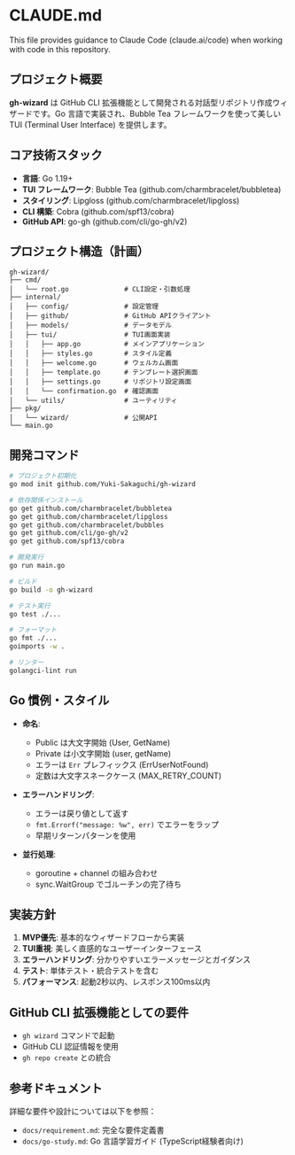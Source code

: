# CLAUDE.md

This file provides guidance to Claude Code (claude.ai/code) when working with code in this repository.

## プロジェクト概要

**gh-wizard** は GitHub CLI 拡張機能として開発される対話型リポジトリ作成ウィザードです。Go 言語で実装され、Bubble Tea フレームワークを使って美しい TUI (Terminal User Interface) を提供します。

## コア技術スタック

- **言語**: Go 1.19+
- **TUI フレームワーク**: Bubble Tea (github.com/charmbracelet/bubbletea)
- **スタイリング**: Lipgloss (github.com/charmbracelet/lipgloss)
- **CLI 構築**: Cobra (github.com/spf13/cobra)
- **GitHub API**: go-gh (github.com/cli/go-gh/v2)

## プロジェクト構造（計画）

```
gh-wizard/
├── cmd/
│   └── root.go              # CLI設定・引数処理
├── internal/
│   ├── config/              # 設定管理
│   ├── github/              # GitHub APIクライアント
│   ├── models/              # データモデル
│   ├── tui/                 # TUI画面実装
│   │   ├── app.go           # メインアプリケーション
│   │   ├── styles.go        # スタイル定義
│   │   ├── welcome.go       # ウェルカム画面
│   │   ├── template.go      # テンプレート選択画面
│   │   ├── settings.go      # リポジトリ設定画面
│   │   └── confirmation.go  # 確認画面
│   └── utils/               # ユーティリティ
├── pkg/
│   └── wizard/              # 公開API
└── main.go
```

## 開発コマンド

```bash
# プロジェクト初期化
go mod init github.com/Yuki-Sakaguchi/gh-wizard

# 依存関係インストール
go get github.com/charmbracelet/bubbletea
go get github.com/charmbracelet/lipgloss
go get github.com/charmbracelet/bubbles
go get github.com/cli/go-gh/v2
go get github.com/spf13/cobra

# 開発実行
go run main.go

# ビルド
go build -o gh-wizard

# テスト実行
go test ./...

# フォーマット
go fmt ./...
goimports -w .

# リンター
golangci-lint run
```

## Go 慣例・スタイル

- **命名**: 
  - Public は大文字開始 (User, GetName)
  - Private は小文字開始 (user, getName)
  - エラーは `Err` プレフィックス (ErrUserNotFound)
  - 定数は大文字スネークケース (MAX_RETRY_COUNT)

- **エラーハンドリング**: 
  - エラーは戻り値として返す
  - `fmt.Errorf("message: %w", err)` でエラーをラップ
  - 早期リターンパターンを使用

- **並行処理**:
  - goroutine + channel の組み合わせ
  - sync.WaitGroup でゴルーチンの完了待ち

## 実装方針

1. **MVP優先**: 基本的なウィザードフローから実装
2. **TUI重視**: 美しく直感的なユーザーインターフェース
3. **エラーハンドリング**: 分かりやすいエラーメッセージとガイダンス
4. **テスト**: 単体テスト・統合テストを含む
5. **パフォーマンス**: 起動2秒以内、レスポンス100ms以内

## GitHub CLI 拡張機能としての要件

- `gh wizard` コマンドで起動
- GitHub CLI 認証情報を使用
- `gh repo create` との統合

## 参考ドキュメント

詳細な要件や設計については以下を参照：
- `docs/requirement.md`: 完全な要件定義書
- `docs/go-study.md`: Go 言語学習ガイド (TypeScript経験者向け)